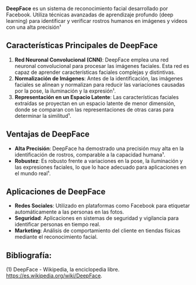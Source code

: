 **DeepFace** es un sistema de reconocimiento facial desarrollado por Facebook. Utiliza técnicas avanzadas de aprendizaje profundo (deep learning) para identificar y verificar rostros humanos en imágenes y videos con una alta precisión¹

## Características Principales de DeepFace

1. **Red Neuronal Convolucional (CNN)**: DeepFace emplea una red neuronal convolucional para procesar las imágenes faciales. Esta red es capaz de aprender características faciales complejas y distintivas.
2. **Normalización de Imágenes**: Antes de la identificación, las imágenes faciales se alinean y normalizan para reducir las variaciones causadas por la pose, la iluminación y la expresión¹.
3. **Representación en un Espacio Latente**: Las características faciales extraídas se proyectan en un espacio latente de menor dimensión, donde se comparan con las representaciones de otras caras para determinar la similitud¹.

## Ventajas de DeepFace

- **Alta Precisión**: DeepFace ha demostrado una precisión muy alta en la identificación de rostros, comparable a la capacidad humana¹.
- **Robustez**: Es robusto frente a variaciones en la pose, la iluminación y las expresiones faciales, lo que lo hace adecuado para aplicaciones en el mundo real¹.

## Aplicaciones de DeepFace

- **Redes Sociales**: Utilizado en plataformas como Facebook para etiquetar automáticamente a las personas en las fotos.
- **Seguridad**: Aplicaciones en sistemas de seguridad y vigilancia para identificar personas en tiempo real.
- **Marketing**: Análisis de comportamiento del cliente en tiendas físicas mediante el reconocimiento facial.

## Bibliografía:
(1) DeepFace - Wikipedia, la enciclopedia libre. https://es.wikipedia.org/wiki/DeepFace.